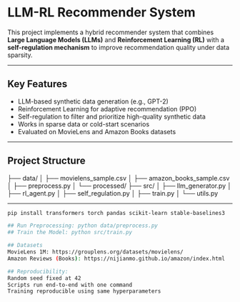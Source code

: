 #  LLM-RL Recommender System

This project implements a hybrid recommender system that combines **Large Language Models (LLMs)** and **Reinforcement Learning (RL)** with a **self-regulation mechanism** to improve recommendation quality under data sparsity.

---

##  Key Features

-  LLM-based synthetic data generation (e.g., GPT-2)
-  Reinforcement Learning for adaptive recommendation (PPO)
-  Self-regulation to filter and prioritize high-quality synthetic data
-  Works in sparse data or cold-start scenarios
-  Evaluated on MovieLens and Amazon Books datasets

---

##  Project Structure
├── data/
│ ├── movielens_sample.csv
│ ├── amazon_books_sample.csv
│ ├── preprocess.py
│ └── processed/
├── src/
│ ├── llm_generator.py
│ ├── rl_agent.py
│ ├── self_regulation.py
│ ├── train.py
│ └── utils.py



---

 

```bash
pip install transformers torch pandas scikit-learn stable-baselines3

## Run Preprocessing: python data/preprocess.py
## Train the Model: python src/train.py

## Datasets
MovieLens 1M: https://grouplens.org/datasets/movielens/
Amazon Reviews (Books): https://nijianmo.github.io/amazon/index.html

## Reproducibility:
Random seed fixed at 42
Scripts run end-to-end with one command
Training reproducible using same hyperparameters

